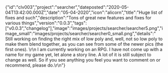 {"id":"clv003","project":"searcher","dateposted":"2020-05-04T13:42:00.000Z","date":"05-04-2020","icon":"alicorn","title":"Huge list of fixes and such","description":"Tons of great new features and fixes for various things","version":"0.0.3","tags":["v0.0.3","changelog"],"image":"images/projects/searcher/searcher5.png","image_small":"images/projects/searcher/searcher0_small.png","details":"  Still working on finding the right mix of low poly and, well, not so low poly to make them blend together, as you can see from some of the newer pics (the first ones).  \r\n  I am currently working on an RPG. I have not come up with a name for my game yet, let alone a story line. A lot of it is still subject to change as well. So if you see anything you feel you want to comment on or recommend, please do.\r\n"}